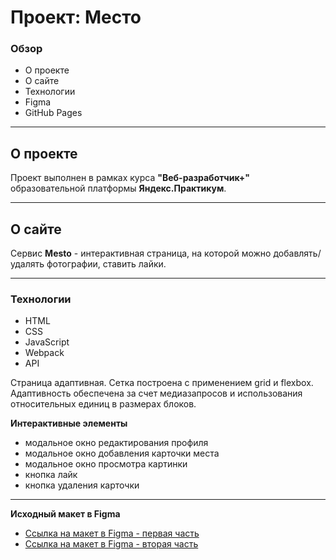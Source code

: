 # Проект: Место

### Обзор
* О проекте
* О сайте
* Технологии
* Figma
* GitHub Pages

---

## О проекте
Проект выполнен в рамках курса **"Веб-разработчик+"** образовательной платформы **Яндекс.Практикум**.

---

## О сайте

Сервис **Mesto** - интерактивная страница, на которой можно добавлять/удалять фотографии, ставить лайки.

---

### Технологии
- HTML
- CSS
- JavaScript
- Webpack
- API

Страница адаптивная. Сетка построена с применением grid и flexbox. Адаптивность обеспечена за счет медиазапросов и использования относительных единиц в размерах блоков.


**Интерактивные элементы**
- модальное окно редактирования профиля
- модальное окно добавления карточки места
- модальное окно просмотра картинки
- кнопка лайк
- кнопка удаления карточки

---

**Исходный макет в Figma**

* [Ссылка на макет в Figma - первая часть](https://www.figma.com/file/2cn9N9jSkmxD84oJik7xL7/JavaScript.-Sprint-4?node-id=0%3A1)
* [Ссылка на макет в Figma - вторая часть](https://www.figma.com/file/bjyvbKKJN2naO0ucURl2Z0/JavaScript.-Sprint-5?node-id=0%3A1&t=PB6SQYzdXRmO7LkX-1)


